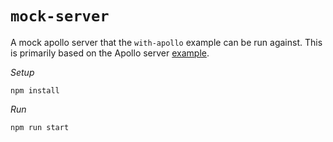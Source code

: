 # `mock-server`

A mock apollo server that the `with-apollo` example can be run against. This is primarily 
based on the Apollo server [example](https://www.apollographql.com/docs/apollo-server/getting-started/).

*Setup*

```shell script
npm install
```

*Run*

```shell script
npm run start
```
